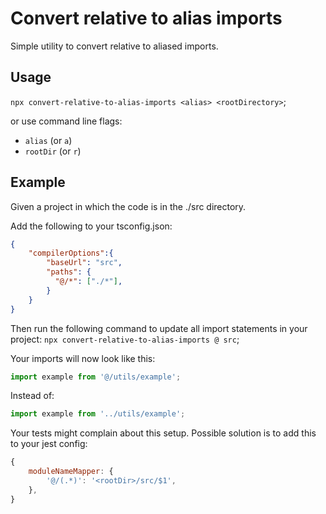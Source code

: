 # Convert relative to alias imports

Simple utility to convert relative to aliased imports.

## Usage

`npx convert-relative-to-alias-imports <alias> <rootDirectory>`;

or use command line flags:

- `alias` (or `a`)
- `rootDir` (or `r`)

## Example

Given a project in which the code is in the ./src directory.

Add the following to your tsconfig.json:

```json
{
    "compilerOptions":{
        "baseUrl": "src",
        "paths": {
          "@/*": ["./*"],
        }
    }
}
```

Then run the following command to update all import statements in your project:
`npx convert-relative-to-alias-imports @ src`;

Your imports will now look like this:

```typescript
import example from '@/utils/example';
```

Instead of:

```typescript
import example from '../utils/example';
```

Your tests might complain about this setup. Possible solution is to add this to your jest config:

```javascript
{
    moduleNameMapper: {
        '@/(.*)': '<rootDir>/src/$1',
    },
}
```
